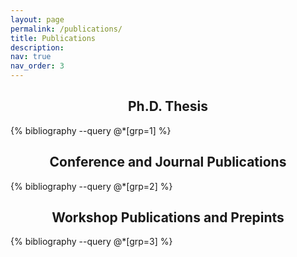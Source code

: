 ```yaml
---
layout: page
permalink: /publications/
title: Publications
description:
nav: true
nav_order: 3
---
```


<!-- _pages/publications.md -->
<div class="publications">

<h2 style="text-align: center;">Ph.D. Thesis</h2>

{% bibliography --query @*[grp=1] %}

<h2 style="text-align: center;">Conference and Journal Publications</h2>

{% bibliography --query @*[grp=2] %}

<h2 style="text-align: center;">Workshop Publications and Prepints</h2>

{% bibliography --query @*[grp=3] %}

</div>
